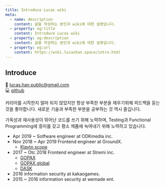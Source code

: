 ```yaml
---
title: Introduce Lucas wiki
meta:
  - name: description
    content: 글을 작성하는 본인과 wiki에 대한 설명입니다.
  - property: og:title
    content: Introduce Lucas wiki
  - property: og:description
    content: 글을 작성하는 본인과 wiki에 대한 설명입니다.
  - property: og:url
    content: https://wiki.lucashan.space/intro.html
---
```


## Introduce
:email: lucas.han.public@gmail.com  
:computer: [github](https://github.com/stardustrain)  

커리어를 시작한지 얼마 되지 않았지만 항상 부족한 부분을 채우기위해 피드백을 듣는 것을 좋아합니다. 새로운 기술과 부족한 부분을 공부하는 것 역시 즐깁니다.  

가독성과 재사용성이 뛰어난 코드를 쓰기 위해 노력하며, Testing과 Functional Programming에 흥미를 갖고 평소 제품에 녹여내기 위해 노력하고 있습니다.

- Apr 2019 ~ Sotfware engineer at ODKmedia inc.  
- Nov 2018 ~ Apr 2019 Frontend engineer at GroundX.  
  - [Klaytn scope](https://scope.klaytn.com/)
- 2017 ~ Otc 2018 Frontend engineer at Stremi inc.  
  - [GOPAX](https://www.gopax.co.kr/)
  - [GOPAX global](https://www.gopax.com/)
  - [DASK](https://www.dask.co.kr/)
- 2016 information security at kakaogames.  
- 2015 ~ 2016 information security at wemade ent.  
